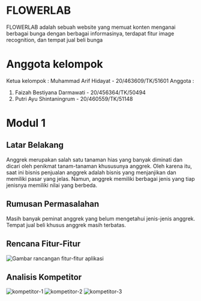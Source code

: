 # FLOWERLAB
FLOWERLAB adalah sebuah website yang memuat konten menganai berbagai bunga dengan berbagai informasinya, terdapat fitur image recognition, dan tempat jual beli bunga

# Anggota kelompok
Ketua kelompok : Muhammad Arif Hidayat - 20/463609/TK/51601
Anggota :
1. Faizah Bestiyana Darmawati - 20/456364/TK/50494
2. Putri Ayu Shintaningrum - 20/460559/TK/51148

# Modul 1
## Latar Belakang
Anggrek merupakan salah satu tanaman hias yang banyak diminati dan dicari oleh penikmat tanam-tanaman khususunya anggrek. Oleh karena itu, saat ini bisnis penjualan anggrek adalah bisnis yang menjanjikan dan memiliki pasar yang jelas. Namun, anggrek memiliki berbagai jenis yang tiap jenisnya memiliki nilai yang berbeda. 

## Rumusan Permasalahan
Masih banyak peminat anggrek yang belum mengetahui jenis-jenis anggrek.  
Tempat jual beli khusus anggrek masih terbatas. 

## Rencana Fitur-Fitur
![Gambar rancangan fitur-fitur aplikasi](../asset/rancangan-fitur.png)

## Analisis Kompetitor
![kompetitor-1](../asset/kompetitor-1.png)
![kompetitor-2](../asset/kompetitor-2.png)
![kompetitor-3](../asset/kompetitor-3.png)
